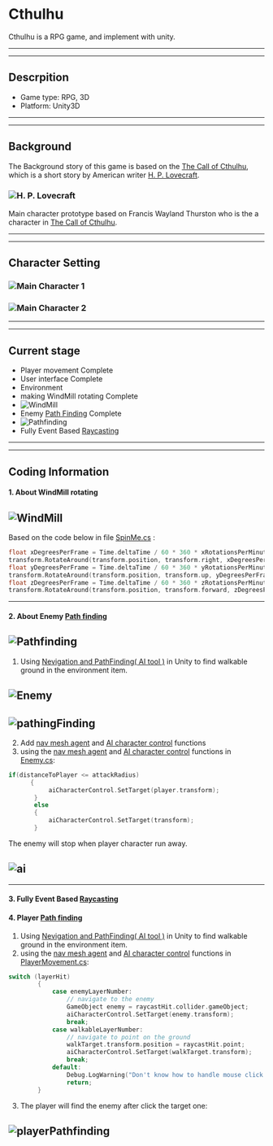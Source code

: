 # Cthulhu

Cthulhu is a RPG game, and implement with unity.

---
---

## Descrpition

 - Game type: RPG, 3D
 - Platform: Unity3D

---
---

## Background
The Background story of this game is based on the [The Call of Cthulhu](https://en.wikipedia.org/wiki/The_Call_of_Cthulhu), which is a short story by American writer [H. P. Lovecraft](https://en.wikipedia.org/wiki/H._P._Lovecraft).
### ![H. P. Lovecraft](store/H._P._Lovecraft,_June_1934.jpg)

Main character prototype based on Francis Wayland Thurston who is the a character in [The Call of Cthulhu](https://en.wikipedia.org/wiki/The_Call_of_Cthulhu).

---
---

## Character Setting
### ![Main Character 1](store/Pj01.jpg)
### ![Main Character 2](store/Pj02.jpg)

---
---

## Current stage
 - Player movement Complete
 - User interface Complete
 - Environment
  -  making WindMill rotating Complete
  - ![WindMill](store/WindMill.png)
 - Enemy [Path Finding](https://en.wikipedia.org/wiki/Pathfinding) Complete
 - ![Pathfinding](store/pathfinding.png)
 - Fully Event Based [Raycasting](https://en.wikipedia.org/wiki/Ray_casting)


---
---

## Coding Information
#### 1. About WindMill rotating
## ![WindMill](store/WindMill.png)
Based on the code below in file [SpinMe.cs](https://github.com/DaBaiHao/Cthulhu/blob/master/Cthulhu/Assets/Utility/SpinMe.cs) :

``` C
float xDegreesPerFrame = Time.deltaTime / 60 * 360 * xRotationsPerMinute;
transform.RotateAround(transform.position, transform.right, xDegreesPerFrame);
float yDegreesPerFrame = Time.deltaTime / 60 * 360 * yRotationsPerMinute;
transform.RotateAround(transform.position, transform.up, yDegreesPerFrame);
float zDegreesPerFrame = Time.deltaTime / 60 * 360 * zRotationsPerMinute;
transform.RotateAround(transform.position, transform.forward, zDegreesPerFrame);
```

---
#### 2. About Enemy [Path finding](https://en.wikipedia.org/wiki/Pathfinding)
## ![Pathfinding](store/pathfinding.png)
1. Using [Nevigation and PathFinding( AI tool )](https://docs.unity3d.com/Manual/Navigation.html) in Unity to find walkable ground in the environment item.
## ![Enemy](store/enemy.png)
## ![pathingFinding](store/pathingFinding.png)

2. Add [nav mesh agent](https://docs.unity3d.com/ScriptReference/AI.NavMeshAgent.html) and [AI character control](https://answers.unity.com/questions/139191/make-ai-move-using-charactercontrollermove-instead.html) functions
3. using the [nav mesh agent](https://docs.unity3d.com/ScriptReference/AI.NavMeshAgent.html) and [AI character control](https://answers.unity.com/questions/139191/make-ai-move-using-charactercontrollermove-instead.html) functions in  [Enemy.cs](https://github.com/DaBaiHao/Cthulhu/blob/master/Cthulhu/Assets/Scenes/Enemy/Enemy.cs):

``` C
if(distanceToPlayer <= attackRadius)
      {
           aiCharacterControl.SetTarget(player.transform);
       }
       else
       {
           aiCharacterControl.SetTarget(transform);
       }

```
The enemy will stop when player character run away.
## ![ai](store/ai.png)

---
#### 3. Fully Event Based [Raycasting](https://en.wikipedia.org/wiki/Ray_casting)
#### 4. Player [Path finding](https://en.wikipedia.org/wiki/Pathfinding)
1. Using [Nevigation and PathFinding( AI tool )](https://docs.unity3d.com/Manual/Navigation.html) in Unity to find walkable ground in the environment item.
2. using the [nav mesh agent](https://docs.unity3d.com/ScriptReference/AI.NavMeshAgent.html) and [AI character control](https://answers.unity.com/questions/139191/make-ai-move-using-charactercontrollermove-instead.html) functions in  [PlayerMovement.cs](https://github.com/DaBaiHao/Cthulhu/blob/master/Cthulhu/Assets/Scenes/Player/PlayerMovement.cs):

``` C
switch (layerHit)
        {
            case enemyLayerNumber:
                // navigate to the enemy
                GameObject enemy = raycastHit.collider.gameObject;
                aiCharacterControl.SetTarget(enemy.transform);
                break;
            case walkableLayerNumber:
                // navigate to point on the ground
                walkTarget.transform.position = raycastHit.point;
                aiCharacterControl.SetTarget(walkTarget.transform);
                break;
            default:
                Debug.LogWarning("Don't know how to handle mouse click for player movement");
                return;
        }

```

3. The player will find the enemy after click the target one:  
## ![playerPathfinding](store/playerPathfinding.png)
